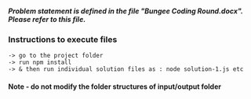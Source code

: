 ##### Problem statement is defined in the file "Bungee Coding Round.docx". Please refer to this file. 

### Instructions to execute files
	-> go to the project folder
	-> run npm install
	-> & then run individual solution files as : node solution-1.js etc

#### Note - do not modify the folder structures of input/output folder
